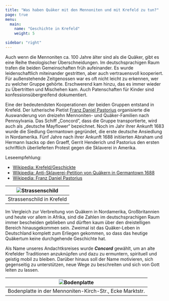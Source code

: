 ```yaml
---
title: "Was haben Quäker mit den Mennoniten und mit Krefeld zu tun?"
page: true
menu:
  main:
    name: "Geschichte in Krefeld"
    weight: 5

sidebar: "right"
---
```



Auch wenn die Mennoniten ca. 100 Jahre älter sind als die Quäker, gibt es eine Reihe theologischer Überschneidungen. Im deutschsprachigen Raum trafen die beiden Gemeinschaften früh aufeinander. Es wurde leidenschaftlich miteinander gestritten, aber auch vertrauensvoll kooperiert. Für außenstehende Zeitgenossen war es oft nicht leicht zu erkennen, wer zu welcher Gruppe gehörte. Erschwerend kam hinzu, das es immer wieder zu Übertritten und Mischehen kam. Auch Patenschaften für Kinder sind konfessionsübergreifend dokumentiert.

Eine der bedeutendsten Kooperationen der beiden Gruppen entstand in Krefeld. Der lutherische Pietist [Franz Daniel Pastorius](https://de.wikipedia.org/wiki/Franz_Daniel_Pastorius) organisierte die Auswanderung von dreizehn Mennoniten- und Quäker-Familien nach Pennsylvania. Das Schiff „Concord”, dass die Gruppe transportierte, wird auch als „deutsche Mayflower“ bezeichnet. Noch im Jahr ihrer Ankunft 1683 wurde die Siedlung Germantown gegründet, die erste deutsche Ansiedlung in Nordamerika. Fünf Jahre nach ihrer Ankunft 1688 initiierten Abraham und Hermann Isacks op den Graeff, Gerrit Henderich und Pastorius den ersten schriftlich überlieferten Protest gegen die Sklaverei in Amerika.

Leseempfehlung:

* [Wikipedia: Krefeld/Geschickte](https://de.wikipedia.org/wiki/Krefeld#Qu%C3%A4ker)
* [Wikipedia: Anti-Sklaverei-Petition von Quäkern in Germantown 1688](https://de.wikipedia.org/wiki/Anti-Sklaverei-Petition_von_Qu%C3%A4kern_in_Germantown_1688)
* [Wikipedia: Franz Daniel Pastorius](https://de.wikipedia.org/wiki/Franz_Daniel_Pastorius)

| ![Strassenschild](../img/ph-str-02.jpg) |
|-----------------------------------------|
| Strassenschild in Krefeld               |

Im Vergleich zur Verbreitung von Quäkern in Nordamerika, Großbritannien und heute vor allem in Afrika, sind die Zahlen im deutschsprachigen Raum immer bescheiden geblieben und dürften kaum über den dreistelligen Bereich hinausgekommen sein. Zweimal ist das Quäker-Leben in Deutschland komplett zum Erliegen gekommen, so dass das heutige Quäkertum keine durchgehende Geschichte hat.

Als Name unseres Andachtksreises wurde ***Concord*** gewählt, um an alte Krefelder Traditionen anzuknüpfen und dazu zu ermuntern, spirituell und geistig mobil zu bleiben. Darüber hinaus soll der Name motivieren, sich gegenseitig zu unterstützen, neue Wege zu beschreiten und sich von Gott leiten zu lassen.

| ![Bodenplatte](../img/bodenplatte.jpg)|
|---------------------------------------|
| Bodenplatte in der Mennoniten-Kirch-Str., Ecke Marktstr. |